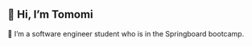 ## 👋 Hi, I’m  Tomomi
🌱 I’m a software engineer student who is in the Springboard bootcamp.

<!---
Tomomi-K1/Tomomi-K1 is a ✨ special ✨ repository because its `README.md` (this file) appears on your GitHub profile.
You can click the Preview link to take a look at your changes.
--->
